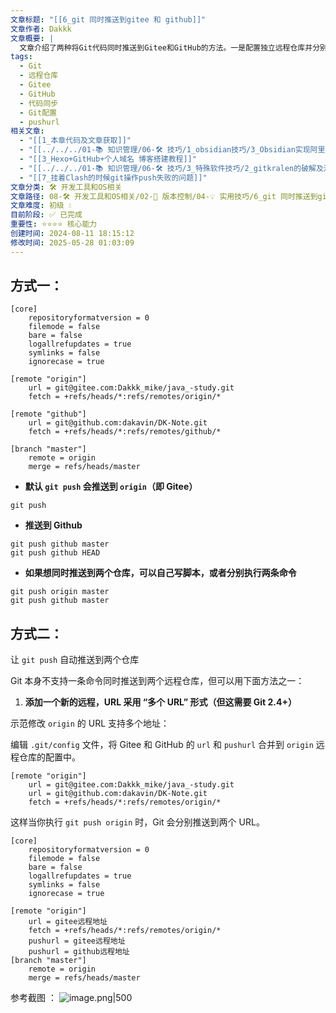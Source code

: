```yaml
---
文章标题: "[[6_git 同时推送到gitee 和 github]]"
文章作者: Dakkk
文章概要: |
  文章介绍了两种将Git代码同时推送到Gitee和GitHub的方法。一是配置独立远程仓库并分别推送；二是利用Git 2.4+的`pushurl`多值特性，通过修改`.git/config`，实现单条`git push`命令同步更新多个远程仓库，提高效率。
tags:
  - Git
  - 远程仓库
  - Gitee
  - GitHub
  - 代码同步
  - Git配置
  - pushurl
相关文章:
  - "[[1_本章代码及文章获取]]"
  - "[[../../../01-📚 知识管理/06-🛠️ 技巧/1_obsidian技巧/3_Obsidian实现阿里云同步和Git备份]]"
  - "[[3_Hexo+GitHub+个人域名 博客搭建教程]]"
  - "[[../../../01-📚 知识管理/06-🛠️ 技巧/3_特殊软件技巧/2_gitkralen的破解及汉化]]"
  - "[[7_挂着Clash的时候git操作push失败的问题]]"
文章分类: 🛠️ 开发工具和OS相关
文章路径: 08-🛠️ 开发工具和OS相关/02-🔧 版本控制/04-💡 实用技巧/6_git 同时推送到gitee 和 github.md
文章难度: 初级 💧
目前阶段: ✅ 已完成
重要性: ⭐⭐⭐⭐ 核心能力
创建时间: 2024-08-11 18:15:12
修改时间: 2025-05-28 01:03:09
---
```


## 方式一：

```shell
[core]
	repositoryformatversion = 0
	filemode = false
	bare = false
	logallrefupdates = true
	symlinks = false
	ignorecase = true

[remote "origin"]
	url = git@gitee.com:Dakkk_mike/java_-study.git
	fetch = +refs/heads/*:refs/remotes/origin/*

[remote "github"]
	url = git@github.com:dakavin/DK-Note.git
	fetch = +refs/heads/*:refs/remotes/github/*

[branch "master"]
	remote = origin
	merge = refs/heads/master

```

- **默认 `git push` 会推送到 `origin`（即 Gitee）**
```shell
git push 
```

- **推送到 Github**
```shell
git push github master
git push github HEAD
```

- **如果想同时推送到两个仓库，可以自己写脚本，或者分别执行两条命令**
```shell
git push origin master
git push github master
```

## 方式二：

让 `git push` 自动推送到两个仓库

Git 本身不支持一条命令同时推送到两个远程仓库，但可以用下面方法之一：
1. **添加一个新的远程，URL 采用 “多个 URL” 形式（但这需要 Git 2.4+）**

示范修改 `origin` 的 URL 支持多个地址：

编辑 `.git/config` 文件，将 Gitee 和 GitHub 的 `url` 和 `pushurl` 合并到 `origin` 远程仓库的配置中。
```shell
[remote "origin"]
    url = git@gitee.com:Dakkk_mike/java_-study.git
    url = git@github.com:dakavin/DK-Note.git
    fetch = +refs/heads/*:refs/remotes/origin/*
```

这样当你执行 `git push origin` 时，Git 会分别推送到两个 URL。

```gitconfig
[core]
    repositoryformatversion = 0
    filemode = false
    bare = false
    logallrefupdates = true
    symlinks = false
    ignorecase = true

[remote "origin"]
    url = gitee远程地址
    fetch = +refs/heads/*:refs/remotes/origin/*
    pushurl = gitee远程地址
    pushurl = github远程地址
[branch "master"]
    remote = origin
    merge = refs/heads/master
```

参考截图 ：
![image.png|500](https://my-obsidian-image.oss-cn-guangzhou.aliyuncs.com/2024/12/6088c55a790f59caa6ee43e96991508f.png)

